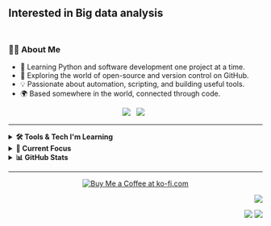 ## Interested in Big data analysis


<table align="right">
 <!-- Add other languages if you create them -->
</table>

### 👨‍💻 About Me

- 🧠 Learning Python and software development one project at a time.  
- 🚀 Exploring the world of open-source and version control on GitHub.  
- 💡 Passionate about automation, scripting, and building useful tools.  
- 🌍 Based somewhere in the world, connected through code.

<p align="center">
  <a href="mailto:your.email@example.com"><img src="https://img.shields.io/badge/gmail-%23D14836.svg?&style=for-the-badge&logo=gmail&logoColor=white" /></a>&nbsp;&nbsp;
  <a href="https://www.linkedin.com/in/your-linkedin/"><img src="https://img.shields.io/badge/linkedin-%230077B5.svg?&style=for-the-badge&logo=linkedin&logoColor=white" /></a>&nbsp;&nbsp;
  <!-- Add more social links as you grow -->
</p>

---

<details>
  <summary><b>🛠️ Tools & Tech I'm Learning</b></summary>
  <br/>

![Python](https://img.shields.io/badge/PYTHON-3776AB.svg?&style=flat&logo=python&logoColor=white)
![Git](https://img.shields.io/badge/GIT-%23F05033.svg?&style=flat&logo=git&logoColor=white)
![GitHub](https://img.shields.io/badge/GITHUB-%23121011.svg?&style=flat&logo=github&logoColor=white)
![VSCode](https://img.shields.io/badge/VSCODE-007ACC.svg?&style=flat&logo=visual-studio-code)

<!-- Add more as you go -->

</details>

<details>
  <summary><b>📘 Current Focus</b></summary>
  <br/>

- 🧩 Python scripting and automation  
- 📦 Learning to use Git and GitHub for version control  
- 🐍 Exploring small projects in data and web development  
- 📚 Staying curious and always improving

</details>

<details>
  <summary><b>📊 GitHub Stats</b></summary>
  <br/>
  <p align="center">
    <img height="137px" src="https://github-readme-streak-stats.herokuapp.com/?user=khaleds1341&hide_border=true&theme=nightowl" />
  </p>
  <p align="center">
    <img height="137px" src="https://github-readme-stats.vercel.app/api?username=khaleds1341&hide_title=true&hide_border=true&show_icons=true&include_all_commits=true&count_private=true&theme=nightowl" /> 
    <img height="137px" src="https://github-readme-stats.vercel.app/api/top-langs/?username=khaleds1341&hide_title=true&hide_border=true&layout=compact&langs_count=6&theme=nightowl" />
  </p>
</details>

---

<p align="center">
 <a href="https://ko-fi.com/YOUR-KOFI-ID">
   <img src="https://ko-fi.com/img/githubbutton_sm.svg" alt="Buy Me a Coffee at ko-fi.com">
 </a>
</p>

<p align="right">
<img src="https://komarev.com/ghpvc/?username=khaleds1341&style=plastic&label=Views">
</p>

<p align="right">
<img src="https://komarev.com/ghpvc/?username=brunotacca&style=plastic&label=Views"><img>
<img src="https://badges.pufler.dev/visits/brunotacca/brunotacca?color=black&logo=github" />
</p>

